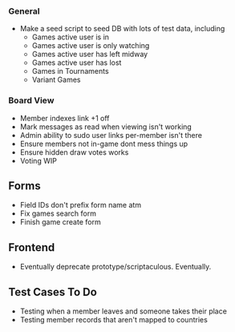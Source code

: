 ### General

* Make a seed script to seed DB with lots of test data, including
  * Games active user is in
  * Games active user is only watching
  * Games active user has left midway
  * Games active user has lost
  * Games in Tournaments
  * Variant Games

### Board View

* Member indexes link +1 off
* Mark messages as read when viewing isn't working
* Admin ability to sudo user links per-member isn't there
* Ensure members not in-game dont mess things up
* Ensure hidden draw votes works
* Voting WIP

## Forms

- Field IDs don't prefix form name atm
- Fix games search form
- Finish game create form 

## Frontend

- Eventually deprecate prototype/scriptaculous. Eventually.

## Test Cases To Do

- Testing when a member leaves and someone takes their place
- Testing member records that aren't mapped to countries

